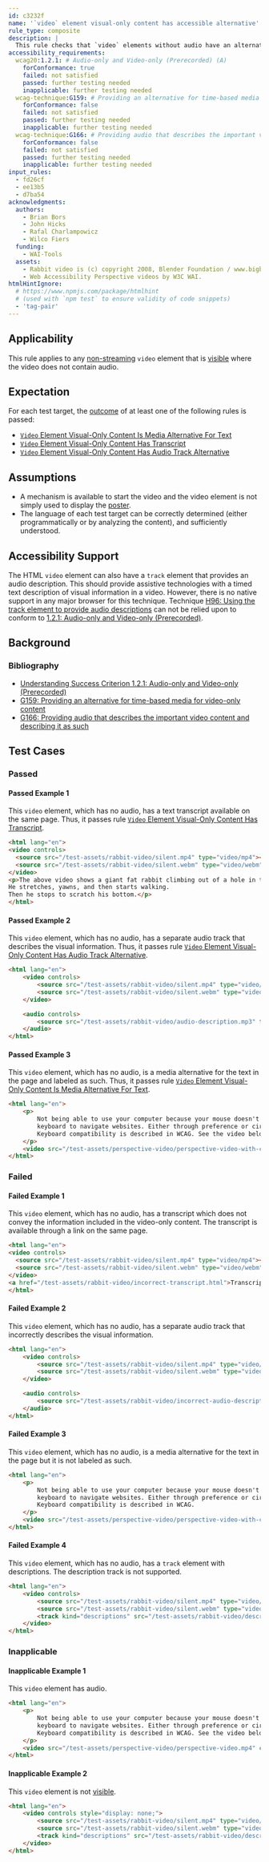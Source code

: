 ```yaml
---
id: c3232f
name: '`video` element visual-only content has accessible alternative'
rule_type: composite
description: |
  This rule checks that `video` elements without audio have an alternative available.
accessibility_requirements:
  wcag20:1.2.1: # Audio-only and Video-only (Prerecorded) (A)
    forConformance: true
    failed: not satisfied
    passed: further testing needed
    inapplicable: further testing needed
  wcag-technique:G159: # Providing an alternative for time-based media for video-only content
    forConformance: false
    failed: not satisfied
    passed: further testing needed
    inapplicable: further testing needed
  wcag-technique:G166: # Providing audio that describes the important video content and describing it as such
    forConformance: false
    failed: not satisfied
    passed: further testing needed
    inapplicable: further testing needed
input_rules:
  - fd26cf
  - ee13b5
  - d7ba54
acknowledgments:
  authors:
    - Brian Bors
    - John Hicks
    - Rafal Charlampowicz
    - Wilco Fiers
  funding:
    - WAI-Tools
  assets:
    - Rabbit video is (c) copyright 2008, Blender Foundation / www.bigbuckbunny.org
    - Web Accessibility Perspective videos by W3C WAI.
htmlHintIgnore:
  # https://www.npmjs.com/package/htmlhint
  # (used with `npm test` to ensure validity of code snippets)
  - 'tag-pair'
---
```


## Applicability

This rule applies to any [non-streaming](#non-streaming-media-element) `video` element that is [visible][] where the video does not contain audio.

## Expectation

For each test target, the [outcome](#outcome) of at least one of the following rules is passed:

- [`Video` Element Visual-Only Content Is Media Alternative For Text](https://act-rules.github.io/rules/fd26cf)
- [`Video` Element Visual-Only Content Has Transcript](https://act-rules.github.io/rules/ee13b5)
- [`Video` Element Visual-Only Content Has Audio Track Alternative](https://act-rules.github.io/rules/d7ba54)

## Assumptions

- A mechanism is available to start the video and the video element is not simply used to display the [poster](https://html.spec.whatwg.org/multipage/media.html#attr-video-poster).
- The language of each test target can be correctly determined (either programmatically or by analyzing the content), and sufficiently understood.

## Accessibility Support

The HTML `video` element can also have a `track` element that provides an audio description. This should provide assistive technologies with a timed text description of visual information in a video. However, there is no native support in any major browser for this technique. Technique [H96: Using the track element to provide audio descriptions](https://www.w3.org/WAI/WCAG21/Techniques/html/H96) can not be relied upon to conform to [1.2.1: Audio-only and Video-only (Prerecorded)](https://www.w3.org/TR/WCAG21/#audio-only-and-video-only-prerecorded).

## Background

### Bibliography

- [Understanding Success Criterion 1.2.1: Audio-only and Video-only (Prerecorded)](https://www.w3.org/WAI/WCAG21/Understanding/audio-only-and-video-only-prerecorded)
- [G159: Providing an alternative for time-based media for video-only content](https://www.w3.org/WAI/WCAG21/Techniques/general/G159.html)
- [G166: Providing audio that describes the important video content and describing it as such](https://www.w3.org/WAI/WCAG21/Techniques/general/G166.html)

## Test Cases

### Passed

#### Passed Example 1

This `video` element, which has no audio, has a text transcript available on the same page. Thus, it passes rule [`Video` Element Visual-Only Content Has Transcript](https://act-rules.github.io/rules/ee13b5).

```html
<html lang="en">
<video controls>
  <source src="/test-assets/rabbit-video/silent.mp4" type="video/mp4"></source>
  <source src="/test-assets/rabbit-video/silent.webm" type="video/webm"></source>
</video>
<p>The above video shows a giant fat rabbit climbing out of a hole in the ground.
He stretches, yawns, and then starts walking.
Then he stops to scratch his bottom.</p>
</html>
```

#### Passed Example 2

This `video` element, which has no audio, has a separate audio track that describes the visual information. Thus, it passes rule [`Video` Element Visual-Only Content Has Audio Track Alternative](https://act-rules.github.io/rules/d7ba54).

```html
<html lang="en">
	<video controls>
		<source src="/test-assets/rabbit-video/silent.mp4" type="video/mp4" />
		<source src="/test-assets/rabbit-video/silent.webm" type="video/webm" />
	</video>

	<audio controls>
		<source src="/test-assets/rabbit-video/audio-description.mp3" type="audio/mpeg" />
	</audio>
</html>
```

#### Passed Example 3

This `video` element, which has no audio, is a media alternative for the text in the page and labeled as such. Thus, it passes rule [`Video` Element Visual-Only Content Is Media Alternative For Text](https://act-rules.github.io/rules/fd26cf).

```html
<html lang="en">
	<p>
		Not being able to use your computer because your mouse doesn't work, is frustrating. Many people use only the
		keyboard to navigate websites. Either through preference or circumstance. This is solved by keyboard compatibility.
		Keyboard compatibility is described in WCAG. See the video below to watch the same information again in video form.
	</p>
	<video src="/test-assets/perspective-video/perspective-video-with-captions-silent.mp4" controls></video>
</html>
```

### Failed

#### Failed Example 1

This `video` element, which has no audio, has a transcript which does not convey the information included in the video-only content. The transcript is available through a link on the same page.

```html
<html lang="en">
<video controls>
  <source src="/test-assets/rabbit-video/silent.mp4" type="video/mp4"></source>
  <source src="/test-assets/rabbit-video/silent.webm" type="video/webm"></source>
</video>
<a href="/test-assets/rabbit-video/incorrect-transcript.html">Transcript</a>
</html>
```

#### Failed Example 2

This `video` element, which has no audio, has a separate audio track that incorrectly describes the visual information.

```html
<html lang="en">
	<video controls>
		<source src="/test-assets/rabbit-video/silent.mp4" type="video/mp4" />
		<source src="/test-assets/rabbit-video/silent.webm" type="video/webm" />
	</video>

	<audio controls>
		<source src="/test-assets/rabbit-video/incorrect-audio-description.mp3" type="audio/mpeg" />
	</audio>
</html>
```

#### Failed Example 3

This `video` element, which has no audio, is a media alternative for the text in the page but it is not labeled as such.

```html
<html lang="en">
	<p>
		Not being able to use your computer because your mouse doesn't work, is frustrating. Many people use only the
		keyboard to navigate websites. Either through preference or circumstance. This is solved by keyboard compatibility.
		Keyboard compatibility is described in WCAG.
	</p>
	<video src="/test-assets/perspective-video/perspective-video-with-captions-silent.mp4" controls></video>
</html>
```

#### Failed Example 4

This `video` element, which has no audio, has a `track` element with descriptions. The description track is not supported.

```html
<html lang="en">
	<video controls>
		<source src="/test-assets/rabbit-video/silent.mp4" type="video/mp4" />
		<source src="/test-assets/rabbit-video/silent.webm" type="video/webm" />
		<track kind="descriptions" src="/test-assets/rabbit-video/descriptions.vtt" />
	</video>
</html>
```

### Inapplicable

#### Inapplicable Example 1

This `video` element has audio.

```html
<html lang="en">
	<p>
		Not being able to use your computer because your mouse doesn't work, is frustrating. Many people use only the
		keyboard to navigate websites. Either through preference or circumstance. This is solved by keyboard compatibility.
		Keyboard compatibility is described in WCAG. See the video below to watch the same information again in video form.
	</p>
	<video src="/test-assets/perspective-video/perspective-video.mp4" controls></video>
</html>
```

#### Inapplicable Example 2

This `video` element is not [visible][].

```html
<html lang="en">
	<video controls style="display: none;">
		<source src="/test-assets/rabbit-video/silent.mp4" type="video/mp4" />
		<source src="/test-assets/rabbit-video/silent.webm" type="video/webm" />
		<track kind="descriptions" src="/test-assets/rabbit-video/descriptions.vtt" />
	</video>
</html>
```

[visible]: #visible 'Definition of visible'
